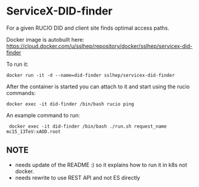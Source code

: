 # ServiceX-DID-finder

For a given RUCIO DID and client site finds optimal access paths.

Docker image is autobuilt here: https://cloud.docker.com/u/sslhep/repository/docker/sslhep/servicex-did-finder

To run it: 

``` docker run -it -d --name=did-finder sslhep/servicex-did-finder ```

After the container is started you can attach to it and start using the rucio commands:

``` docker exec -it did-finder /bin/bash rucio ping ```

An example command to run:

``` docker exec -it did-finder /bin/bash ./run.sh request_name mc15_13TeV:xAOD.root```


## NOTE
* needs update of the README :) so it explains how to run it in k8s not docker. 
* needs rewrite to use REST API and not ES directly
